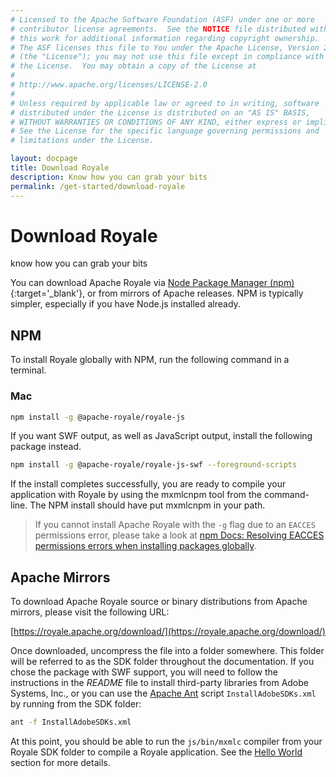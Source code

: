 ```yaml
---
# Licensed to the Apache Software Foundation (ASF) under one or more
# contributor license agreements.  See the NOTICE file distributed with
# this work for additional information regarding copyright ownership.
# The ASF licenses this file to You under the Apache License, Version 2.0
# (the "License"); you may not use this file except in compliance with
# the License.  You may obtain a copy of the License at
# 
# http://www.apache.org/licenses/LICENSE-2.0
# 
# Unless required by applicable law or agreed to in writing, software
# distributed under the License is distributed on an "AS IS" BASIS,
# WITHOUT WARRANTIES OR CONDITIONS OF ANY KIND, either express or implied.
# See the License for the specific language governing permissions and
# limitations under the License.

layout: docpage
title: Download Royale
description: Know how you can grab your bits
permalink: /get-started/download-royale
---
```


# Download Royale

know how you can grab your bits

You can download Apache Royale via [Node Package Manager (npm)](https://www.npmjs.com/){:target='_blank'}, or from mirrors of Apache releases. NPM is typically simpler, especially if you have Node.js installed already.

## NPM

To install Royale globally with NPM, run the following command in a terminal.

### Mac

```sh
npm install -g @apache-royale/royale-js
```

If you want SWF output, as well as JavaScript output, install the following package instead.

```sh
npm install -g @apache-royale/royale-js-swf --foreground-scripts
```

If the install completes successfully, you are ready to compile your application with Royale by using the mxmlcnpm tool from the command-line.  The NPM install should have put mxmlcnpm in your path.

> If you cannot install Apache Royale with the `-g` flag due to an `EACCES` permissions error, please take a look at [npm Docs: Resolving EACCES permissions errors when installing packages globally](https://docs.npmjs.com/resolving-eacces-permissions-errors-when-installing-packages-globally).

## Apache Mirrors

To download Apache Royale source or binary distributions from Apache mirrors, please visit the following URL:

[https://royale.apache.org/download/](https://royale.apache.org/download/)

Once downloaded, uncompress the file into a folder somewhere.  This folder will be referred to as the SDK folder throughout the documentation.  If you chose the package with SWF support, you will need to follow the instructions in the _README_ file to install third-party libraries from Adobe Systems, Inc., or you can use the [Apache Ant](https://ant.apache.org/) script `InstallAdobeSDKs.xml` by running from the SDK folder:

```sh
ant -f InstallAdobeSDKs.xml
```

At this point, you should be able to run the `js/bin/mxmlc` compiler from your Royale SDK folder to compile a Royale application.  See the [Hello World](get-started/hello-world) section for more details.
